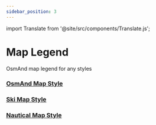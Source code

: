 ```yaml
---
sidebar_position: 3
---
```

import Translate from '@site/src/components/Translate.js';

# Map Legend

OsmAnd map legend for any styles

### [OsmAnd Map Style](./osmand.md)
<Translate android="yes" id="default_render_descr" />

### [Ski Map Style](./ski-map.md)
<Translate android="yes" id="ski_map_render_descr" />

### [Nautical Map Style](./nautical-map.md)
<Translate android="yes" id="nautical_render_descr" />
